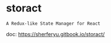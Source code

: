 # storact

    A Redux-like State Manager for React


doc: https://sherferyu.gitbook.io/storact/










